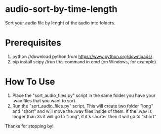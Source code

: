 # audio-sort-by-time-length
Sort your audio file by lenght of the audio into folders.


# Prerequisites
1. python //download python from https://www.python.org/downloads/
3. pip install scipy //run this command in cmd (on Windows, for example)

# How To Use

1. Place the "sort_audio_files.py" script in the same folder you have your .wav files that you want to sort.
2. Run the "sort_audio_files.py" script. This will create two folder "long" and "short" and will move the .wav files inside of them. If the .wav is longer than 3s it will go to "long", if it's shorter then it will go to "short"

Thanks for stopping by!
